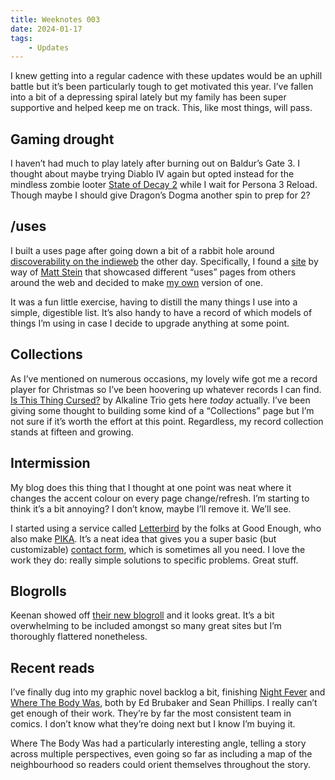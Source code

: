 ```yaml
---
title: Weeknotes 003
date: 2024-01-17
tags:
    - Updates
---
```


I knew getting into a regular cadence with these updates would be an uphill battle but it’s been particularly tough to get motivated this year. I’ve fallen into a bit of a depressing spiral lately but my family has been super supportive and helped keep me on track. This, like most things, will pass.

## Gaming drought

I haven’t had much to play lately after burning out on Baldur’s Gate 3. I thought about maybe trying Diablo IV again but opted instead for the mindless zombie looter [State of Decay 2](https://www.igdb.com/games/state-of-decay-2-juggernaut-edition) while I wait for Persona 3 Reload. Though maybe I should give Dragon’s Dogma another spin to prep for 2?

## /uses

I built a uses page after going down a bit of a rabbit hole around [discoverability on the indieweb](https://crashthearcade.com/2024/01/12/the-indieweb-needs-a-search-engine-or-something-like-it-2/) the other day. Specifically, I found a [site](https://uses.tech) by way of [Matt Stein](https://t00t.cloud/@mattrambles) that showcased different “uses” pages from others around the web and decided to make [my own](/defaults/) version of one.

It was a fun little exercise, having to distill the many things I use into a simple, digestible list. It’s also handy to have a record of which models of things I’m using in case I decide to upgrade anything at some point.

## Collections

As I’ve mentioned on numerous occasions, my lovely wife got me a record player for Christmas so I’ve been hoovering up whatever records I can find. [Is This Thing Cursed?](https://www.last.fm/music/Alkaline+Trio/Is+This+Thing+Cursed%3F) by Alkaline Trio gets here *today* actually. I’ve been giving some thought to building some kind of a “Collections” page but I’m not sure if it’s worth the effort at this point. Regardless, my record collection stands at fifteen and growing.

## Intermission

My blog does this thing that I thought at one point was neat where it changes the accent colour on every page change/refresh. I’m starting to think it’s a bit annoying? I don’t know, maybe I’ll remove it. We’ll see.

I started using a service called [Letterbird](https://letterbird.co) by the folks at Good Enough, who also make [PIKA](https://pika.page/). It’s a neat idea that gives you a super basic (but customizable) [contact form](https://letterbird.co/mike), which is sometimes all you need. I love the work they do: really simple solutions to specific problems. Great stuff.

## Blogrolls

Keenan showed off [their new blogroll](https://gkeenan.co/blogroll) and it looks great. It’s a bit overwhelming to be included amongst so many great sites but I’m thoroughly flattered nonetheless.

## Recent reads

I’ve finally dug into my graphic novel backlog a bit, finishing [Night Fever](https://app.thestorygraph.com/books/728644d3-4f7c-46b2-88df-00010f7f24aa) and [Where The Body Was](https://app.thestorygraph.com/books/9b1b647e-0332-477a-a30c-37b7e8183d8c), both by Ed Brubaker and Sean Phillips. I really can’t get enough of their work. They’re by far the most consistent team in comics. I don’t know what they’re doing next but I know I’m buying it.

Where The Body Was had a particularly interesting angle, telling a story across multiple perspectives, even going so far as including a map of the neighbourhood so readers could orient themselves throughout the story.